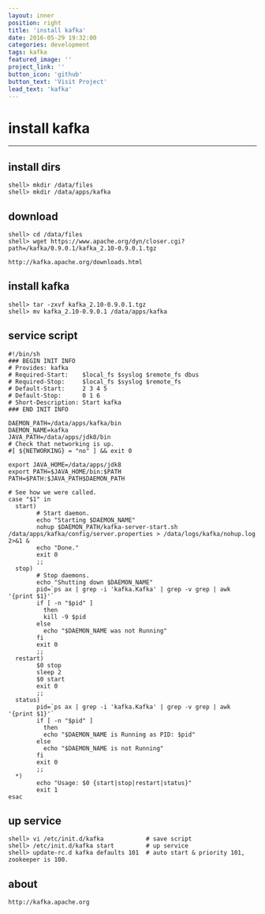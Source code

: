 ```yaml
---
layout: inner
position: right
title: 'install kafka'
date: 2016-05-29 19:32:00
categories: development
tags: kafka
featured_image: ''
project_link: ''
button_icon: 'github'
button_text: 'Visit Project'
lead_text: 'kafka'
---
```


# install kafka

---

## install dirs

	shell> mkdir /data/files
	shell> mkdir /data/apps/kafka

## download

	shell> cd /data/files
	shell> wget https://www.apache.org/dyn/closer.cgi?path=/kafka/0.9.0.1/kafka_2.10-0.9.0.1.tgz

	http://kafka.apache.org/downloads.html

## install kafka
	
	shell> tar -zxvf kafka_2.10-0.9.0.1.tgz
	shell> mv kafka_2.10-0.9.0.1 /data/apps/kafka

## service script

	#!/bin/sh
	### BEGIN INIT INFO
	# Provides: kafka
	# Required-Start:    $local_fs $syslog $remote_fs dbus
	# Required-Stop:     $local_fs $syslog $remote_fs
	# Default-Start:     2 3 4 5
	# Default-Stop:      0 1 6
	# Short-Description: Start kafka
	### END INIT INFO

	DAEMON_PATH=/data/apps/kafka/bin
	DAEMON_NAME=kafka
	JAVA_PATH=/data/apps/jdk8/bin
	# Check that networking is up.
	#[ ${NETWORKING} = "no" ] && exit 0

	export JAVA_HOME=/data/apps/jdk8
	export PATH=$JAVA_HOME/bin:$PATH
	PATH=$PATH:$JAVA_PATH$DAEMON_PATH

	# See how we were called.
	case "$1" in
	  start)
	        # Start daemon.
	        echo "Starting $DAEMON_NAME"
	        nohup $DAEMON_PATH/kafka-server-start.sh /data/apps/kafka/config/server.properties > /data/logs/kafka/nohup.log 2>&1 &
	        echo "Done."
	        exit 0
	        ;;
	  stop)
	        # Stop daemons.
	        echo "Shutting down $DAEMON_NAME"
	        pid=`ps ax | grep -i 'kafka.Kafka' | grep -v grep | awk '{print $1}'`
	        if [ -n "$pid" ]
	          then
	          kill -9 $pid
	        else
	          echo "$DAEMON_NAME was not Running"
	        fi
	        exit 0
	        ;;
	  restart)
	        $0 stop
	        sleep 2
	        $0 start
	        exit 0
	        ;;
	  status)
	        pid=`ps ax | grep -i 'kafka.Kafka' | grep -v grep | awk '{print $1}'`
	        if [ -n "$pid" ]
	          then
	          echo "$DAEMON_NAME is Running as PID: $pid"
	        else
	          echo "$DAEMON_NAME is not Running"
	        fi
	        exit 0
	        ;;
	  *)
	        echo "Usage: $0 {start|stop|restart|status}"
	        exit 1
	esac

## up service
	
	shell> vi /etc/init.d/kafka            # save script
	shell> /etc/init.d/kafka start         # up service
	shell> update-rc.d kafka defaults 101  # auto start & priority 101, zookeeper is 100.

## about

	http://kafka.apache.org